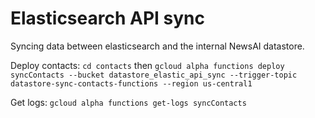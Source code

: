 # Elasticsearch API sync

Syncing data between elasticsearch and the internal NewsAI datastore.

Deploy contacts: `cd contacts` then `gcloud alpha functions deploy syncContacts --bucket datastore_elastic_api_sync --trigger-topic datastore-sync-contacts-functions --region us-central1`

Get logs: `gcloud alpha functions get-logs syncContacts`
